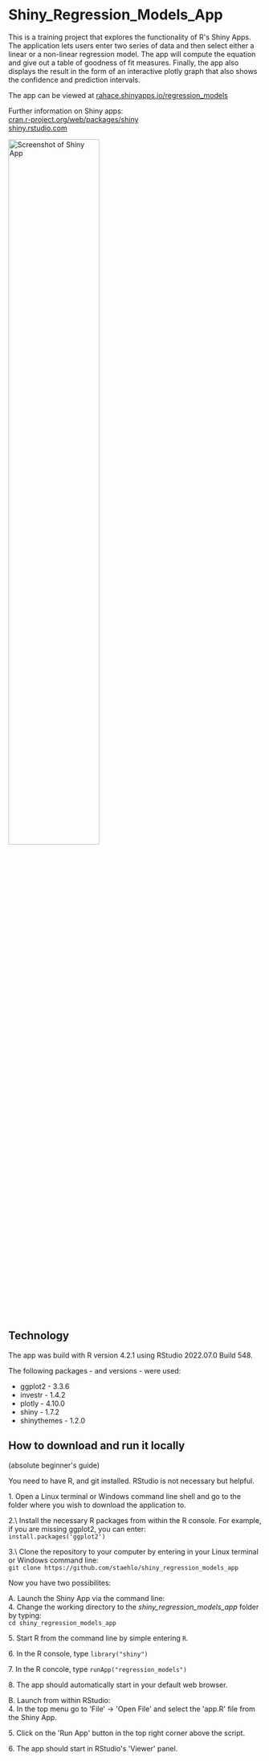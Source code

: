 # Shiny_Regression_Models_App

This is a training project that explores the functionality of R's Shiny Apps. The application lets users enter two series of data and then select either a linear or a non-linear regression model. The app will compute the equation and give out a table of goodness of fit measures. Finally, the app also displays the result in the form of an interactive plotly graph that also shows the confidence and prediction intervals.

The app can be viewed at [rahace.shinyapps.io/regression_models](https://rahace.shinyapps.io/regression_models/)

Further information on Shiny apps:  
[cran.r-project.org/web/packages/shiny](https://cran.r-project.org/web/packages/shiny/)  
[shiny.rstudio.com](https://shiny.rstudio.com/)

<img style="width:60%; height:auto;" src="https://github.com/staehlo/Shiny_Regression_Models_App/blob/main/screenshot_for_readme.png" alt="Screenshot of Shiny App">

## Technology

The app was build with R version 4.2.1 using RStudio 2022.07.0 Build 548.

The following packages - and versions - were used:

* ggplot2 - 3.3.6
* investr - 1.4.2
* plotly - 4.10.0
* shiny - 1.7.2
* shinythemes - 1.2.0

## How to download and run it locally

(absolute beginner's guide)

You need to have R, and git installed. RStudio is not necessary but helpful.

1\. Open a Linux terminal or Windows command line shell and go to the folder where you wish to download the application to.

2.\ Install the necessary R packages from within the R console. For example, if you are missing ggplot2, you can enter:  
`install.packages('ggplot2')`

3.\ Clone the repository to your computer by entering in your Linux terminal or Windows command line:  
`git clone https://github.com/staehlo/shiny_regression_models_app` 

Now you have two possibilites:

A\. Launch the Shiny App via the command line:  
4\. Change the working directory to the *shiny_regression_models_app* folder by typing:  
`cd shiny_regression_models_app`

5\. Start R from the command line by simple entering `R`.

6\. In the R console, type `library("shiny")`  

7\. In the R concole, type `runApp("regression_models")`

8\. The app should automatically start in your default web browser.

B\. Launch from within RStudio:  
4\. In the top menu go to 'File' -> 'Open File' and select the 'app.R' file from the Shiny App.

5\. Click on the 'Run App' button in the top right corner above the script.

6\. The app should start in RStudio's 'Viewer' panel.
